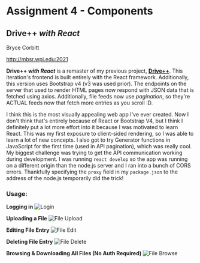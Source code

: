 # Assignment 4 - Components
## Drive++ *with* ***React***
Bryce Corbitt

http://mbsr.wpi.edu:2021

**Drive++ *with React*** is a remaster of my previous project, [**Drive++**](https://github.com/brycecorbitt/a3-persistence). This iteration's frontend is built entirely with the React framework. Additionally, this version uses Bootstrap v4 (v3 was used prior). The endpoints on the server that used to render HTML pages now respond with JSON data that is fetched using axios. Additionally, file feeds now use *pagination*, so they're ACTUAL feeds now that fetch more entries as you scroll :D.

I think this is the most visually appealing web app I've ever created. Now I don't think that's entirely because of React or Bootstrap V4, but I think I definitely put a lot more effort into it because I was motivated to learn React. This was my first exposure to client-sided rendering, so I was able to learn a lot of new concepts. I also got to try Generator functions in JavaScript for the first time (used in API pagination), which was really cool. My biggest challenge was trying to get the API communication working during development. I was running `react develop` so the app was running on a different origin than the node.js server and I ran into a bunch of CORS errors. Thankfully specifying the `proxy` field in my `package.json` to the address of the node.js temporarily did the trick!

### Usage:
**Logging in**
![Login](https://i.imgur.com/rk0g5wl.gif)

**Uploading a File**
![File Upload](https://i.imgur.com/H9DZlen.gif)

**Editing File Entry**
![File Edit](https://i.imgur.com/iJVbHzh.gif)

**Deleting File Entry**
![File Delete](https://i.imgur.com/PI174mv.gif)

**Browsing & Downloading All Files (No Auth Required)**
![File Browse](https://i.imgur.com/xXbWTpz.gif)
